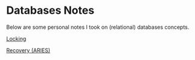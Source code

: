 # Databases Notes

Below are some personal notes I took on (relational) databases concepts.

[Locking](Locking.md)

[Recovery (ARIES)](Recovery.md)

